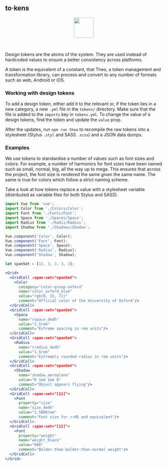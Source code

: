 ## to·kens

<center>
<img
  src="https://raw.githubusercontent.com/creativecommons/cc-vocabulary/master/src/assets/icons/ds_nomenclature/token.svg?sanitize=true"
  width="64px"/>
</center>

&nbsp;

Design tokens are the atoms of the system. They are used instead of hardcoded 
values to ensure a better consistency across platforms.

A token is the equivalent of a constant, that Theo, a token management and 
transformation library, can process and convert to any number of formats such as 
web, Android or iOS.


### Working with design tokens

To add a design token, either add it to the relevant or, if the token lies in a 
new category, a new `.yml` file in the `tokens/` directory. Make sure that the
file is added to the `imports` key in `tokens.yml`. To change the value of a 
design tokens, find the token and update the `value` prop.

After the updates, run `npm run theo` to recompile the raw tokens into a
stylesheet (Stylus `.styl` and SASS `.scss`) and a JSON data dumps.


### Examples

We use tokens to standardise a number of values such as font sizes and colors.
For example, a number of harmonics for font sizes have been named such as small,
normal, big, all the way up to mega. This ensures that across the project, the 
font size is rendered the same given the same name. The same is true for colors
which follow a strict naming scheme.

Take a look at how tokens replace a value with a stylesheet variable
(distributed as variable files for both Stylus and SASS).

```jsx noeditor
import Vue from 'vue';
import Color from './Colors/Color';
import Font from './Fonts/Font';
import Space from './Spaces/Space';
import Radius from './Radii/Radius';
import Shadow from './Shadows/Shadow';

Vue.component('Color', Color);
Vue.component('Font', Font);
Vue.component('Space', Space);
Vue.component('Radius', Radius);
Vue.component('Shadow', Shadow);

let spanSet = [12, 3, 3, 3, 3];

<Grid>
  <GridCell :span-set="spanSet">
    <Color
      category="color-group-oxford"
      name="color_oxford_blue" 
      value="rgb(0, 33, 71)"
      comment="Official color of the University of Oxford"/>
  </GridCell>
  <GridCell :span-set="spanSet">
    <Space
      name="rspace_dedh"
      value="1.5rem"
      comment="Extreme spacing in rem units"/>
  </GridCell>
  <GridCell :span-set="spanSet">
    <Radius
      name="rradius_dedh"
      value="1.5rem"
      comment="Extremely rounded radius in rem units"/>
  </GridCell>
  <GridCell :span-set="spanSet">
    <Shadow
      name="shadow_aeroplane"
      value="0 1em 1em 0"
      comment="Object appears flying"/>
  </GridCell>
  <GridCell :span-set="[12]">
    <Font
      property="size"
      name="size_dedh"
      value="1.5000rem"
      comment="Font size for <~H5 and equivalent"/>
  </GridCell>
  <GridCell :span-set="[12]">
    <Font
      property="weight"
      name="weight_black"
      value="900"
      comment="Bolder-than-bolder-than-normal weight"/>
  </GridCell>
</Grid>
```
